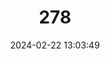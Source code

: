 ---
title: "278"
category: "Aconaemys fuscus"
draft: false
date: 2024-02-22 13:03:49
languages:
  German: ["Chilenische Felsenratte", "Südamerikanische Felsenratte"]
  English: ["Chilean Rock Rat"]
---